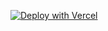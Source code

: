 [![Deploy with Vercel](https://vercel.com/button)](https://vercel.com/new/clone?repository-url=https://github.com/flaced/svelte-covid-dashboard)
